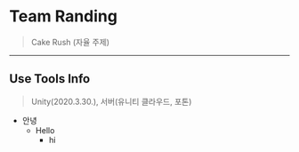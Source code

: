 # Team Randing
> Cake Rush (자율 주제)
------------
## Use Tools Info ##
> Unity(2020.3.30.), 서버(유니티 클라우드, 포톤)


* 안녕
  * Hello
    * hi





